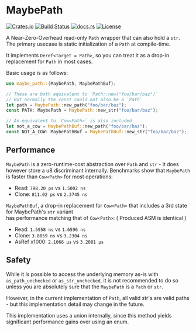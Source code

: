 # MaybePath
[![Crates.io](https://img.shields.io/crates/v/maybe-path.svg)](https://crates.io/crates/maybe-path)
[![Build Status](https://github.com/rscarson/maybe-path/actions/workflows/tests.yml/badge.svg?branch=master)](https://github.com/rscarson/maybe-path/actions?query=branch%3Amaster)
[![docs.rs](https://img.shields.io/docsrs/maybe-path)](https://docs.rs/maybe-path/latest/maybe-path/)
[![License](https://img.shields.io/badge/license-MIT-blue.svg)](https://raw.githubusercontent.com/rscarson/maybe-path/master/LICENSE)

A Near-Zero-Overhead read-only `Path` wrapper that can also hold a `str`.  
The primary usecase is static initialization of a `Path` at compile-time.

It implements `Deref<Target = Path>`, so you can treat it as a drop-in replacement for `Path` in most cases.

Basic usage is as follows:
```rust
use maybe_path::{MaybePath, MaybePathBuf};

// These are both equivalent to `Path::new("foo/bar/baz")`
// But normally the const could not also be a `Path`
let path = MaybePath::new_path("foo/bar/baz");
const PATH: MaybePath = MaybePath::new_str("foo/bar/baz");

// An equivalent to `Cow<Path>` is also included
let not_a_cow = MaybePathBuf::new_path("foo/bar/baz");
const NOT_A_COW: MaybePathBuf = MaybePathBuf::new_str("foo/bar/baz");
```

## Performance
`MaybePath` is a zero-runtime-cost abstraction over `Path` and `str` - it does however store a u8 discriminant internally.
Benchmarks show that `MaybePath` is faster than `Cow<Path>` for most operations:  
- Read: `798.20 ps` vs `1.5002 ns`
- Clone: `811.02 ps` vs `2.3745 ns`

`MaybePathBuf`, a drop-in replacement for `Cow<Path>` that includes a 3rd state for MaybePath's `str` variant  
has performance matching that of `Cow<Path>`: ( Produced ASM is identical )
- Read: `1.5958 ns` vs `1.6596 ns`
- Clone: `3.8059 ns` vs `3.2304 ns`
- AsRef x1000: `2.1066 µs` vs `3.2081 µs`

## Safety
While it _is_ possible to access the underlying memory as-is with `as_path_unchecked` or `as_str_unchecked`,
it is not recommended to do so unless you are absolutely sure that the `MaybePath` is a `Path` or `str`.

However, in the current implementation of `Path`, all valid str's are valid paths - but this implementation detail may change in the future.

This implementation uses a union internally, since this method yields significant performance gains over using an enum.